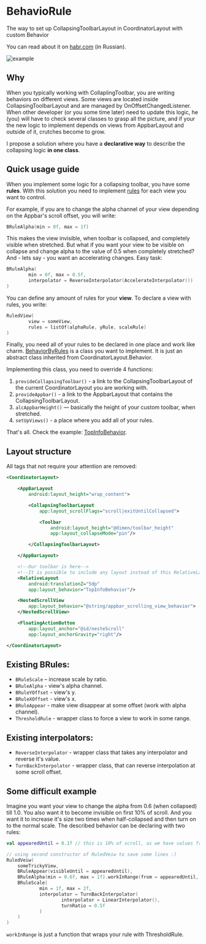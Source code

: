 # BehavioRule
The way to set up CollapsingToolbarLayout in CoordinatorLayout with custom Behavior

You can read about it on [habr.com](https://habr.com/post/426369/) (in Russian).

![example](https://github.com/Liverm0r/BehavioRule/blob/master/collapsing_toolbar_example.gif)

## Why

When you typically working with CollaplingToolbar, you are writing behaviors on different views. Some views are located inside CollapsingToolbarLayout and are managed by OnOffsetChangedListener. When other developer (or you some time later) need to update this logic, he (you) will have to check several classes to grasp all the picture, and if your the new logic to implement depends on views from AppbarLayout and outside of it, crutches become to grow.

I propose a solution where you have a **declarative way** to describe the collapsing logic **in one class**.

## Quick usage guide

When you implement some logic for a collapsing toolbar, you have some **rules**. With this solution you need to implement [rules](https://github.com/Liverm0r/BehavioRule/blob/master/library/src/main/java/com/behaviorule/arturdumchev/library/Rules.kt) for each view you want to control. 

For example, if you are to change the alpha channel of your view depending on the Appbar's scroll offset, you will write:
```kotlin
BRuleAlpha(min = 0f, max = 1f)
```
This makes the view invisible, when toolbar is collapsed, and completely visible when stretched. But what if you want your view to be visible on collapse and change alpha to the value of 0.5 when completely stretched? And - lets say - you want an accelerating changes. Easy task:
```kotlin
BRuleAlpha(
        min = 0f, max = 0.5f,
        interpolator = ReverseInterpolator(AccelerateInterpolator())
)
```

You can define any amount of rules for your **view**. To declare a view with rules, you write:
```kotlin
RuledView(
        view = someView,
        rules = listOf(alphaRule, yRule, scaleRule)
)
```

Finally, you need all of your rules to be declared in one place and work like charm. [BehaviorByRules](https://github.com/Liverm0r/BehavioRule/blob/master/library/src/main/java/com/behaviorule/arturdumchev/library/BehaviorByRules.kt) is a class you want to implement. It is just an abstract class inherited from CoordinatorLayout.Behavior.

Implementing this class, you need to override 4 functions:

1. ```provideCollapsingToolbar()``` - a link to the CollapsingToolbarLayout of the current CoordinatorLayout you are working with.
2. ```provideAppbar()``` - a link to the AppbarLayout that contains the CollapsingToolbarLayout.
3. ```alcAppbarHeight()``` — basically the height of your custom toolbar, when stretched.
4. ```setUpViews()``` - a place where you add all of your rules.

That's all. Check the example: [TopInfoBehavior](https://github.com/Liverm0r/BehavioRule/blob/master/app/src/main/java/com/behaviorule/arturdumchev/behaviorule/TopViewBehavior.kt).

## Layout structure

All tags that not require your attention are removed:
```xml
<CoordinatorLayout>

    <AppBarLayout
        android:layout_height="wrap_content">

        <CollapsingToolbarLayout
            app:layout_scrollFlags="scroll|exitUntilCollapsed">

            <Toolbar
                android:layout_height="@dimen/toolbar_height"
                app:layout_collapseMode="pin"/>

        </CollapsingToolbarLayout>

    </AppBarLayout>

    <!--Our toolbar is here-->
    <!--It is possible to include any layout instead of this RelativeLayout-->
    <RelativeLayout 
        android:translationZ="5dp"
        app:layout_behavior="TopInfoBehavior"/>

    <NestedScrollView
        app:layout_behavior="@string/appbar_scrolling_view_behavior">
    </NestedScrollView>

    <FloatingActionButton
        app:layout_anchor="@id/nesteScroll"
        app:layout_anchorGravity="right"/>

</CoordinatorLayout>
```

## Existing BRules:

  * ```BRuleScale``` – increase scale by ratio.
  * ```BRuleAlpha``` - view's alpha channel.
  * ```BRuleYOffset``` - view's y.
  * ```BRuleXOffset``` - view's x.
  * ```BRuleAppear``` - make view disappear at some offset (work with alpha channel).
  * ```ThresholdRule``` - wrapper class to force a view to work in some range.

## Existing interpolators:

  * ```ReverseInterpolator``` - wrapper class that takes any interpolator and reverse it's value.
  * ```TurnBackInterpolator``` - wrapper class, that can reverse interpolation at some scroll offset.

## Some difficult example
Imagine you want your view to change the alpha from 0.6 (when collapsed) till 1.0. You also want it to become invisible on first 10% of scroll. And you want it to increase it's size two times when half-collapsed and then turn on to the normal scale. The described behavior can be declaring with two rules:
```kotlin
val appearedUntil = 0.1f // this is 10% of scroll, as we have values from 0.0 till 1.0

// using second constructor of RuledVeiw to save some lines :)
RuledVeiw(
    someTrickyView,
    BRuleAppear(visibleUntil = appearedUntil),
    BRuleAlpha(min = 0.6f, max = 1f).workInRange(from = appearedUntil, to = 1f),
    BRuleScale(
            min = 1f, max = 2f,
            interpolator = TurnBackInterpolator(
                    interpolator = LinearInterpolator(),
                    turnRatio = 0.5f
            )
    )
)
```
```workInRange``` is just a function that wraps your rule with ThresholdRule.
